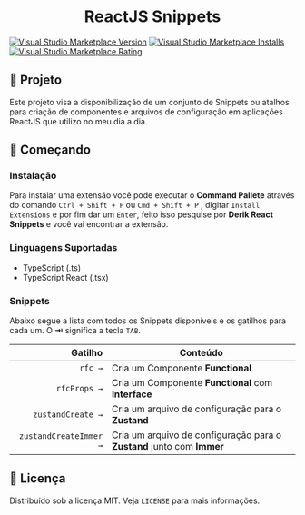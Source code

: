 <p align="center">
  <h1 align="center">ReactJS Snippets</h3>
</p>

[![Visual Studio Marketplace Version](https://img.shields.io/visual-studio-marketplace/v/DerikOliveira.derik-react-snippets.svg?label=Visual%20Studio%20Marketplace)](https://marketplace.visualstudio.com/items?itemName=DerikOliveira.derik-react-snippets)
[![Visual Studio Marketplace Installs](https://img.shields.io/visual-studio-marketplace/i/DerikOliveira.derik-react-snippets.svg)](https://marketplace.visualstudio.com/items?itemName=DerikOliveira.derik-react-snippets)
[![Visual Studio Marketplace Rating](https://img.shields.io/visual-studio-marketplace/r/DerikOliveira.derik-react-snippets.svg)](https://marketplace.visualstudio.com/items?itemName=DerikOliveira.derik-react-snippets)

## 🚀 Projeto

Este projeto visa a disponibilização de um conjunto de Snippets ou atalhos para criação de componentes e arquivos de configuração em aplicações ReactJS que utilizo no meu dia a dia.

## 🔧 Começando

### Instalação

Para instalar uma extensão você pode executar o **Command Pallete** através do comando `Ctrl + Shift + P` ou `Cmd + Shift + P` , digitar `Install Extensions` e por fim dar um `Enter`, feito isso pesquise por **Derik React Snippets** e você vai encontrar a extensão.

### Linguagens Suportadas

- TypeScript (.ts)
- TypeScript React (.tsx)

### Snippets

Abaixo segue a lista com todos os Snippets disponíveis e os gatilhos para cada um. O **⇥** significa a tecla `TAB`.

|                    Gatilho | Conteúdo                                                                      |
| -------------------------: | ----------------------------------------------------------------------------- |
|                    `rfc →` | Cria um Componente **Functional**                                             |
|               `rfcProps →` | Cria um Componente **Functional** com **Interface**                           |
|          `zustandCreate →` | Cria um arquivo de configuração para o **Zustand**                            |
|     `zustandCreateImmer →` | Cria um arquivo de configuração para o **Zustand**  junto com **Immer**       |

<!-- LICENSE -->

## 📝 Licença

Distribuído sob a licença MIT. Veja `LICENSE` para mais informações.

